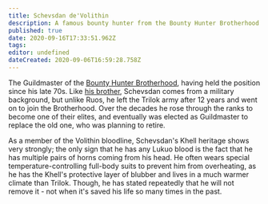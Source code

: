```yaml
---
title: Schevsdan de'Volithin
description: A famous bounty hunter from the Bounty Hunter Brotherhood.
published: true
date: 2020-09-16T17:33:51.962Z
tags: 
editor: undefined
dateCreated: 2020-09-06T16:59:28.758Z
---
```


The Guildmaster of the [Bounty Hunter Brotherhood](/bounty-hunter-brotherhood "wikilink"), having held the position since his late 70s. Like [his brother](/ruos-halnakh-devolithin "wikilink"), Schevsdan comes from a military background, but unlike Ruos, he left the Trilok army after 12 years and went on to join the Brotherhood. Over the decades he rose through the ranks to become one of their elites, and eventually was elected as Guildmaster to replace the old one, who was planning to retire.

As a member of the Volithin bloodline, Schevsdan's Khell heritage shows very strongly; the only sign that he has any Lukuo blood is the fact that he has multiple pairs of horns coming from his head. He often wears special temperature-controlling full-body suits to prevent him from overheating, as he has the Khell's protective layer of blubber and lives in a much warmer climate than Trilok. Though, he has stated repeatedly that he will not remove it - not when it's saved his life so many times in the past.